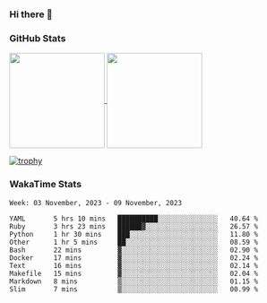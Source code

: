 ### Hi there 👋

### GitHub Stats

<a href="https://github.com/anuraghazra/github-readme-stats">
  <img align="center" height="170px" src="https://github-readme-stats.vercel.app/api/top-langs/?username=tksfjt1024&layout=compact&count_private=true&show_icons=true&show_icons=true&theme=graywhite" />
</a>
<a href="https://github.com/anuraghazra/github-readme-stats">
  <img align="center" height="170px" src="https://github-readme-stats.vercel.app/api?username=tksfjt1024&count_private=true&show_icons=true&show_icons=true&theme=graywhite" />
</a>

[![trophy](https://github-profile-trophy.vercel.app/?username=tksfjt1024)](https://github.com/ryo-ma/github-profile-trophy)

### WakaTime Stats

<!--START_SECTION:waka-->
```text
Week: 03 November, 2023 - 09 November, 2023

YAML       5 hrs 10 mins   ██████████░░░░░░░░░░░░░░░   40.64 % 
Ruby       3 hrs 23 mins   ██████▓░░░░░░░░░░░░░░░░░░   26.57 % 
Python     1 hr 30 mins    ███░░░░░░░░░░░░░░░░░░░░░░   11.80 % 
Other      1 hr 5 mins     ██░░░░░░░░░░░░░░░░░░░░░░░   08.59 % 
Bash       22 mins         ▓░░░░░░░░░░░░░░░░░░░░░░░░   02.90 % 
Docker     17 mins         ▓░░░░░░░░░░░░░░░░░░░░░░░░   02.24 % 
Text       16 mins         ▓░░░░░░░░░░░░░░░░░░░░░░░░   02.14 % 
Makefile   15 mins         ▓░░░░░░░░░░░░░░░░░░░░░░░░   02.04 % 
Markdown   8 mins          ▒░░░░░░░░░░░░░░░░░░░░░░░░   01.15 % 
Slim       7 mins          ▒░░░░░░░░░░░░░░░░░░░░░░░░   00.99 % 
```
<!--END_SECTION:waka-->
